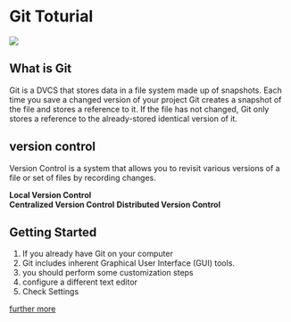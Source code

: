 # Git Toturial

![](https://encrypted-tbn0.gstatic.com/images?q=tbn%3AANd9GcR4NAfK7U2dngzP6_89KSLwITQOMsTiEiafQKSSWo4r6FmgFeQw)

## What is Git
Git is a DVCS that stores data in a file system made up of snapshots. Each time you save a changed version of your project Git creates a snapshot of the file and stores a reference to it. If the file has not changed, Git only stores a reference to the already-stored identical version of it.

## version control 
Version Control is a system that allows you to revisit various versions of a file or set of files by recording changes.

**Local Version Control**  
**Centralized Version Control** 
**Distributed Version Control**  

## Getting Started
1. If you already have Git on your computer
2. Git includes inherent Graphical User Interface (GUI) tools. 
3. you should perform some customization steps
4. configure a different text editor
5. Check Settings


[further more](https://blog.udemy.com/git-tutorial-a-comprehensive-guide/#4_2)
